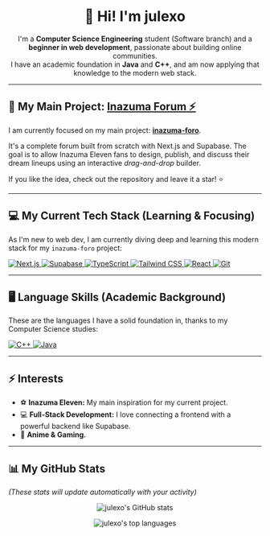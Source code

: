 <h1 align="center">
  👋 Hi! I'm julexo
</h1>

<p align="center">
  I'm a <strong>Computer Science Engineering</strong> student (Software branch) and a <strong>beginner in web development</strong>, passionate about building online communities.<br>
  I have an academic foundation in <strong>Java</strong> and <strong>C++</strong>, and am now applying that knowledge to the modern web stack.
</p>

---

## 🚀 My Main Project: [Inazuma Forum ⚡](https://github.com/julexo/inazuma-foro)

I am currently focused on my main project: **[inazuma-foro](https://github.com/julexo/inazuma-foro)**.

It's a complete forum built from scratch with Next.js and Supabase. The goal is to allow Inazuma Eleven fans to design, publish, and discuss their dream lineups using an interactive *drag-and-drop* builder.

If you like the idea, check out the repository and leave it a star! ⭐

---

## 💻 My Current Tech Stack (Learning & Focusing)

As I'm new to web dev, I am currently diving deep and learning this modern stack for my `inazuma-foro` project:

<p align="left">
  <a href="https://nextjs.org/">
    <img src="https://img.shields.io/badge/Next.js-000000?style=for-the-badge&logo=nextdotjs&logoColor=white" alt="Next.js">
  </a>
  <a href="https://supabase.com/">
    <img src="https://img.shields.io/badge/Supabase-3FCF8E?style=for-the-badge&logo=supabase&logoColor=white" alt="Supabase">
  </a>
  <a href="https://www.typescriptlang.org/">
    <img src="https://img.shields.io/badge/TypeScript-3178C6?style=for-the-badge&logo=typescript&logoColor=white" alt="TypeScript">
  </a>
  <a href="https://tailwindcss.com/">
    <img src="https://img.shields.io/badge/Tailwind_CSS-06B6D4?style=for-the-badge&logo=tailwindcss&logoColor=white" alt="Tailwind CSS">
  </a>
  <a href="https://react.dev/">
    <img src="https://img.shields.io/badge/React-20232A?style=for-the-badge&logo=react&logoColor=61DAFB" alt="React">
  </a>
  <a href="https://git-scm.com/">
    <img src="https://img.shields.io/badge/Git-F05032?style=for-the-badge&logo=git&logoColor=white" alt="Git">
  </a>
</p>

---

## 🖥️ Language Skills (Academic Background)

These are the languages I have a solid foundation in, thanks to my Computer Science studies:

<p align="left">
  <a href="https://isocpp.org/">
    <img src="https://img.shields.io/badge/C%2B%2B-00599C?style=for-the-badge&logo=cplusplus&logoColor=white" alt="C++">
  </a>
  <a href="https://www.java.com/">
    <img src="https://img.shields.io/badge/Java-ED8B00?style=for-the-badge&logo=openjdk&logoColor=white" alt="Java">
  </a>
</p>

---

## ⚡ Interests

* ⚽ **Inazuma Eleven:** My main inspiration for my current project.
* 💻 **Full-Stack Development:** I love connecting a frontend with a powerful backend like Supabase.
* 🎌 **Anime & Gaming.**

---

## 📊 My GitHub Stats

*(These stats will update automatically with your activity)*

<p align="center">
  <img src="https://github-readme-stats.vercel.app/api?username=julexo&show_icons=true&theme=dark&icon_color=0ea5e9&text_color=ffffff&bg_color=0d1117&border_color=30363d" alt="julexo's GitHub stats" />
</p>
<p align="center">
  <img src="https://github-readme-stats.vercel.app/api/top-langs/?username=julexo&layout=compact&theme=dark&bg_color=0d1117&border_color=30363d" alt="julexo's top languages" />
</p>

